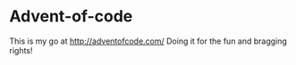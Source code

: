 # Advent-of-code

This is my go at http://adventofcode.com/
Doing it for the fun and bragging rights!
